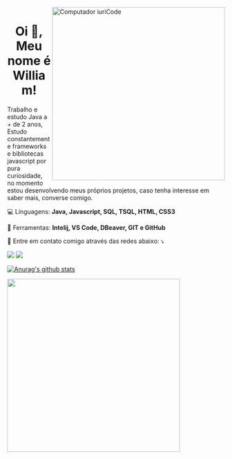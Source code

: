 <img src="https://raw.githubusercontent.com/MicaelliMedeiros/micaellimedeiros/master/image/computer-illustration.png" min-width="400px" max-width="400px" width="400px" align="right" alt="Computador iuriCode">

<h1 align="center">Oi 👋, Meu nome é William!</h1>

<p align="left"> 
  Trabalho e estudo Java a + de 2 anos, Estudo constantemente frameworks e bibliotecas javascript por pura curiosidade, no momento estou desenvolvendo meus próprios projetos, caso tenha interesse em saber mais, converse comigo.
</p>

<p align="left">
    💻 Linguagens: <strong>Java, Javascript, SQL, TSQL, HTML, CSS3</strong>
</p>


<p align="left">
  💼 Ferramentas: <strong>Intelij, VS Code, DBeaver, GIT e GitHub</strong>
</p>

<p align="left">
  💌 Entre em contato comigo através das redes abaixo: ⤵️
</p>
 <p align="left">

 <a href="https://www.linkedin.com/in/willbigas/" target="_blank" alt="Linkedin">
  <img src="https://img.shields.io/badge/Linkedin-0077B5?style=for-the-badge&logo=linkedin&logoColor=white&link=https://www.linkedin.com/in/willbigas/" /></a>

<a href="https://api.whatsapp.com/send?phone=5548996822475&text=Ol%C3%A1!%20Que%20bom%20que%20entrou%20em%20contato.%20Assim%20que%20poss%C3%ADvel%20responderei%2C%20ok%3F!%20%F0%9F%98%89" target="_blank" alt="WhatsApp">
  <img src="https://img.shields.io/badge/WhatsApp-25D366?style=for-the-badge&logo=whatsapp&logoColor=white&link=https://api.whatsapp.com/send?phone=5548996822475&text=Ol%C3%A1!%20Que%20bom%20que%20entrou%20em%20contato.%20Assim%20que%20poss%C3%ADvel%20responderei%2C%20ok%3F!%20%F0%9F%98%89"/></a>


  </p>
  <p align ="left">

 [![Anurag's github stats](https://github-readme-stats.vercel.app/api?username=willbigas&show_icons=true&theme=vision-friendly-dark)](https://github.com/willbigas/github-readme-stats)
  </p>
  <img width="400px" align="left" src="https://github-readme-stats.vercel.app/api/top-langs/?username=willbigas&hide=html&layout=compact&theme=vision-friendly-dark" />

